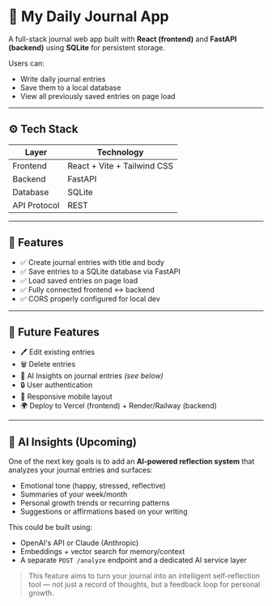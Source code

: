 # 📝 My Daily Journal App

A full-stack journal web app built with **React (frontend)** and **FastAPI (backend)** using **SQLite** for persistent storage.

Users can:
- Write daily journal entries
- Save them to a local database
- View all previously saved entries on page load

---

## ⚙️ Tech Stack

| Layer       | Technology      |
|-------------|-----------------|
| Frontend    | React + Vite + Tailwind CSS |
| Backend     | FastAPI         |
| Database    | SQLite          |
| API Protocol| REST            |

---

## 🚀 Features

- ✅ Create journal entries with title and body
- ✅ Save entries to a SQLite database via FastAPI
- ✅ Load saved entries on page load
- ✅ Fully connected frontend ↔ backend
- ✅ CORS properly configured for local dev

---

## 📌 Future Features

- 🖊 Edit existing entries  
- 🗑 Delete entries  
- 🧠 AI Insights on journal entries *(see below)*  
- 🔒 User authentication  
- 📱 Responsive mobile layout  
- 🌍 Deploy to Vercel (frontend) + Render/Railway (backend)

---

## 🧠 AI Insights (Upcoming)

One of the next key goals is to add an **AI-powered reflection system** that analyzes your journal entries and surfaces:
- Emotional tone (happy, stressed, reflective)
- Summaries of your week/month
- Personal growth trends or recurring patterns
- Suggestions or affirmations based on your writing

This could be built using:
- OpenAI's API or Claude (Anthropic)
- Embeddings + vector search for memory/context
- A separate `POST /analyze` endpoint and a dedicated AI service layer

> This feature aims to turn your journal into an intelligent self-reflection tool — not just a record of thoughts, but a feedback loop for personal growth.